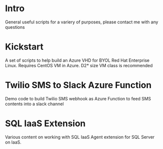 # Intro
General useful scripts for a variery of purposes, please contact me with any questions

# Kickstart
A set of scripts to help build an Azure VHD for BYOL Red Hat Enterprise Linux. Requires CentOS VM in Azure. D2* size VM class is recommended 

# Twilio SMS to Slack Azure Function
Demo code to build Twilio SMS webhook as Azure Function to feed SMS contents into a slack channel

# SQL IaaS Extension
Various content on working with SQL IaaS Agent extension for SQL Server on IaaS.
